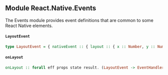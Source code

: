 ## Module React.Native.Events

The Events module provides event definitions that are common to some
React Native elements.

#### `LayoutEvent`

``` purescript
type LayoutEvent = { nativeEvent :: { layout :: { x :: Number, y :: Number, width :: Number, height :: Number } } }
```

#### `onLayout`

``` purescript
onLayout :: forall eff props state result. (LayoutEvent -> EventHandlerContext eff props state result) -> Props
```


